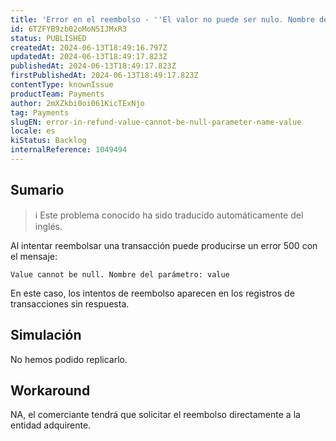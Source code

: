 ```yaml
---
title: 'Error en el reembolso - ''El valor no puede ser nulo. Nombre del parámetro: valor'''
id: 6TZFYB9zb02oMoN5IJMxR3
status: PUBLISHED
createdAt: 2024-06-13T18:49:16.797Z
updatedAt: 2024-06-13T18:49:17.823Z
publishedAt: 2024-06-13T18:49:17.823Z
firstPublishedAt: 2024-06-13T18:49:17.823Z
contentType: knownIssue
productTeam: Payments
author: 2mXZkbi0oi061KicTExNjo
tag: Payments
slugEN: error-in-refund-value-cannot-be-null-parameter-name-value
locale: es
kiStatus: Backlog
internalReference: 1049494
---
```


## Sumario

>ℹ️ Este problema conocido ha sido traducido automáticamente del inglés.


Al intentar reembolsar una transacción puede producirse un error 500 con el mensaje:

`Value cannot be null. Nombre del parámetro: value`

 En este caso, los intentos de reembolso aparecen en los registros de transacciones sin respuesta.


##

## Simulación


No hemos podido replicarlo.



## Workaround


NA, el comerciante tendrá que solicitar el reembolso directamente a la entidad adquirente.




